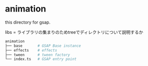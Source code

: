 # animation

this directory for gsap.

libs = ライブラリの集まりのためtreeでディレクトリについて説明するか

```sh
animation
├── base       # GSAP Base instance
├── effects    # effects 
├── tween      # tween factory
└── index.ts   # GSAP entry point
```